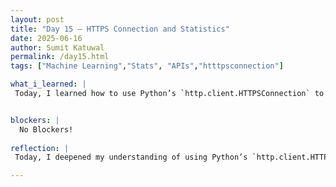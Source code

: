 ```yaml
---
layout: post
title: "Day 15 – HTTPS Connection and Statistics"
date: 2025-06-16
author: Sumit Katuwal
permalink: /day15.html
tags: ["Machine Learning","Stats", "APIs","htttpsconnection"]

what_i_learned: |
 Today, I learned how to use Python’s `http.client.HTTPSConnection` to establish a secure connection to the Football API server at `v3.football.api-sports.io` for fetching team statistics. I gained insight into modifying code to dynamically determine a team’s primary league by analyzing fixture data, eliminating the need to manually input a league ID. I also understood how to aggregate and display stats like shots on goal, yellow cards, and red cards across all fixtures for a given team and season using the `/fixtures/statistics` endpoint. Additionally, I discovered the importance of handling API rate limits with `time.sleep(1)` to ensure reliable data retrieval. Overall, I’m excited about how these skills can help me process football data more efficiently for my project!


blockers: |
  No Blockers!
  
reflection: |
 Today, I deepened my understanding of using Python’s `http.client.HTTPSConnection` to connect securely to the Football API, which felt like a big step in mastering low-level HTTP requests. Figuring out how to dynamically identify a team’s primary league from fixture data was challenging but rewarding, as it streamlined the code by removing the need for a league ID input. I’m excited about how the code now aggregates shots on goal, yellow cards, and red cards across a season, giving me a clearer picture of team performance. Learning to manage API rate limits with `time.sleep(1)` was a practical lesson in handling real-world API constraints. Overall, I feel more confident in processing and analyzing football data, and I’m eager to apply these skills to enhance my project further!

---
```











